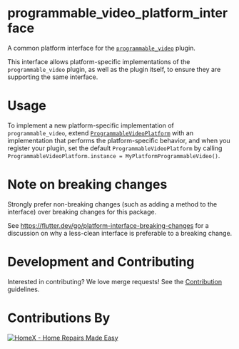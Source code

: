 # programmable_video_platform_interface

A common platform interface for the [`programmable_video`][1] plugin.

This interface allows platform-specific implementations of the `programmable_video`
plugin, as well as the plugin itself, to ensure they are supporting the
same interface.

# Usage

To implement a new platform-specific implementation of `programmable_video`, extend
[`ProgrammableVideoPlatform`][2] with an implementation that performs the
platform-specific behavior, and when you register your plugin, set the default
`ProgrammableVideoPlatform` by calling
`ProgrammableVideoPlatform.instance = MyPlatformProgrammableVideo()`.

# Note on breaking changes

Strongly prefer non-breaking changes (such as adding a method to the interface)
over breaking changes for this package.

See https://flutter.dev/go/platform-interface-breaking-changes for a discussion
on why a less-clean interface is preferable to a breaking change.

[1]: https://gitlab.com/twilio-flutter/programmable-video/-/tree/master/programmable_video
[2]: https://gitlab.com/twilio-flutter/programmable-video/-/tree/master/programmable_video_platform_interface/lib/src/programmable_video_platform_interface.dart

# Development and Contributing

Interested in contributing? We love merge requests! See the [Contribution](https://gitlab.com/twilio-flutter/programmable-video/-/tree/master/CONTRIBUTING.md) guidelines.

# Contributions By

[![HomeX - Home Repairs Made Easy](https://homex.com/static/brand/homex-logo-green.svg)](https://homex.com)
